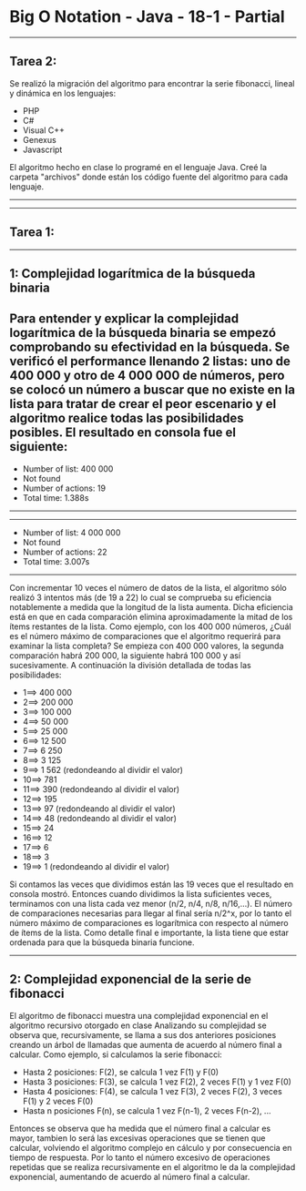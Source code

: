# Big O Notation - Java - 18-1 - Partial

----------------------------
Tarea 2:
----------------------------
Se realizó la migración del algoritmo para encontrar la serie fibonacci, lineal y dinámica en los lenguajes:
 - PHP
 - C#
 - Visual C++
 - Genexus
 - Javascript 
 
El algoritmo hecho en clase lo programé en el lenguaje Java.
Creé la carpeta "archivos" donde están los código fuente del algoritmo para cada lenguaje.

-------------------------------------------------------------------------------------------------------------------------------------

----------------------------
Tarea 1:
----------------------------
--------------------------------------------------------
1: Complejidad logarítmica de la búsqueda binaria
--------------------------------------------------------
Para entender y explicar la complejidad logarítmica de la búsqueda binaria se empezó comprobando su efectividad en la búsqueda. Se verificó el performance llenando 2 listas: uno de 400 000 y otro de 4 000 000 de números, pero se colocó un número a buscar que no existe en la lista para tratar de crear el peor escenario y el algoritmo realice todas las posibilidades posibles. El resultado en consola fue el siguiente:
------------------------------------------------------------------------
 - Number of list: 400 000
 - Not found
 - Number of actions: 19
 - Total time: 1.388s
------------------------------------------------------------------------

------------------------------------------------------------------------
 - Number of list: 4 000 000
 - Not found
 - Number of actions: 22
 - Total time: 3.007s
------------------------------------------------------------------------

Con incrementar 10 veces el número de datos de la lista, el algoritmo sólo realizó 3 intentos más (de 19 a 22) lo cual se comprueba su eficiencia notablemente a medida que la longitud de la lista aumenta. Dicha eficiencia está en que en cada comparación elimina aproximadamente la mitad de los ítems restantes de la lista. Como ejemplo, con los 400 000 números, ¿Cuál es el número máximo de comparaciones que el algoritmo requerirá para examinar la lista completa? Se empieza con 400 000 valores, la segunda comparación habrá 200 000, la siguiente habrá 100 000 y así sucesivamente. A continuación la división detallada de todas las posibilidades:

- 1==>	400 000
- 2==>	200 000
- 3==>	100 000
- 4==>	 50 000
- 5==>	 25 000
- 6==>	 12 500
- 7==>	  6 250
- 8==>	  3 125
- 9==>	  1 562 (redondeando al dividir el valor)
- 10==>	   781
- 11==>	  	390 (redondeando al dividir el valor)
- 12==>		  195
- 13==>		   97 (redondeando al dividir el valor)
- 14==>		   48 (redondeando al dividir el valor)
- 15==>		   24
- 16==>		   12
- 17==>		    6
- 18==>		    3 
- 19==>		    1 (redondeando al dividir el valor)
  
Si contamos las veces que dividimos están las 19 veces que el resultado en consola mostró. 
Entonces cuando dividimos la lista suficientes veces, terminamos con una lista cada vez menor (n/2, n/4, n/8, n/16,...).
El número de comparaciones necesarias para llegar al final sería n/2^x, por lo tanto el número máximo de comparaciones es logarítmica con respecto al número de ítems de la lista.
Como detalle final e importante, la lista tiene que estar ordenada para que la búsqueda binaria funcione.


--------------------------------------------------------
2: Complejidad exponencial de la serie de fibonacci
--------------------------------------------------------
El algoritmo de fibonacci muestra una complejidad exponencial en el algoritmo recursivo otorgado en clase
Analizando su complejidad se observa que, recursivamente, se llama a sus dos anteriores posiciones creando un árbol de llamadas que aumenta de acuerdo al número final a calcular. Como ejemplo, si calculamos la serie fibonacci:
 - Hasta 2 posiciones: F(2), se calcula 1 vez F(1) y F(0)
 - Hasta 3 posiciones: F(3), se calcula 1 vez F(2), 2 veces F(1) y 1 vez F(0)
 - Hasta 4 posiciones: F(4), se calcula 1 vez F(3), 2 veces F(2), 3 veces F(1) y 2 veces F(0)
 - Hasta n posiciones  F(n), se calcula 1 vez F(n-1), 2 veces F(n-2), ...
 
 Entonces se observa que ha medida que el número final a calcular es mayor, tambien lo será las excesivas operaciones que se tienen que calcular, volviendo el algoritmo complejo en cálculo y por consecuencia en tiempo de respuesta.
 Por lo tanto el número excesivo de operaciones repetidas que se realiza recursivamente en el algoritmo le da la complejidad exponencial, aumentando de acuerdo al número final a calcular.


